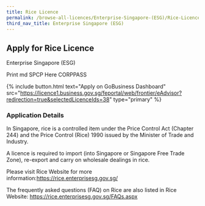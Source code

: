 ```yaml
---
title: Rice Licence
permalink: /browse-all-licences/Enterprise-Singapore-(ESG)/Rice-Licence
third_nav_title: Enterprise Singapore (ESG)
---
```


## Apply for Rice Licence

Enterprise Singapore (ESG)

Print md SPCP Here CORPPASS

{% include button.html text="Apply on GoBusiness Dashboard" src="https://licence1.business.gov.sg/feportal/web/frontier/eAdvisor?redirection=true&selectedLicenceIds=38" type="primary" %}

### Application Details

<p>In Singapore, rice is a controlled item under the Price Control Act (Chapter 244) and the Price Control (Rice) 1990 issued by the Minister of Trade and Industry.</p>
<p>A licence is required to import (into Singapore or Singapore Free Trade Zone), re-export and carry on wholesale dealings in rice.</p>
<p>Please visit Rice Website for more information:<a href="https://rice.enterprisesg.gov.sg/" target="_blank" rel="noopener">https://rice.enterprisesg.gov.sg/</a></p>
<p>The frequently asked questions (FAQ) on Rice are also listed in Rice Website: <a href="https://rice.enterprisesg.gov.sg/FAQs.aspx" target="_blank" rel="noopener">https://rice.enterprisesg.gov.sg/FAQs.aspx</a></p>

